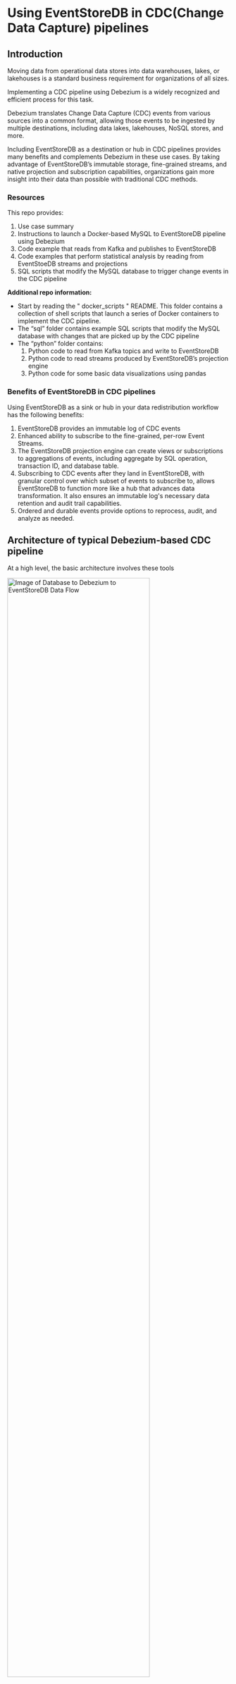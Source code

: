 # Using EventStoreDB in CDC(Change Data Capture) pipelines

## Introduction

Moving data from operational data stores into data warehouses, lakes, or lakehouses is a standard business requirement for organizations of all sizes.

Implementing a CDC pipeline using Debezium is a widely recognized and efficient process for this task.

Debezium translates Change Data Capture (CDC) events from various sources into a common format, allowing those events to be ingested by multiple destinations, including data lakes, lakehouses, NoSQL stores, and more.

Including EventStoreDB as a destination or hub in CDC pipelines provides many benefits and complements Debezium in these use cases.  By taking advantage of EventStoreDB’s immutable storage, fine-grained streams, and native projection and subscription capabilities, organizations gain more insight into their data than possible with traditional CDC methods.  

### Resources

This repo provides:

1. Use case summary
2. Instructions to launch a Docker-based MySQL to EventStoreDB pipeline using Debezium
3. Code example that reads from Kafka and publishes to EventStoreDB
4. Code examples that perform statistical analysis by reading from EventStoeDB streams and projections
5. SQL scripts that modify the MySQL database to trigger change events in the CDC pipeline

**Additional repo information:**

* Start by reading the " docker_scripts " README.  This folder contains a collection of shell scripts that launch a series of Docker containers to implement the CDC pipeline.
* The “sql” folder contains example SQL scripts that modify the MySQL database with changes that are picked up by the CDC pipeline 
* The “python” folder contains:
   1. Python code to read from Kafka topics and write to EventStoreDB
   2. Python code to read streams produced by EventStoreDB’s projection engine
   3. Python code for some basic data visualizations using pandas


### Benefits of EventStoreDB in CDC pipelines

Using EventStoreDB as a sink or hub in your data redistribution workflow has the following benefits:

1. EventStoreDB provides an immutable log of CDC events
2. Enhanced ability to subscribe to the fine-grained, per-row Event Streams.
3. The EventStoreDB projection engine can create views or subscriptions to aggregations of events, including aggregate by SQL operation, transaction ID, and database table.
4. Subscribing to CDC events after they land in EventStoreDB, with granular control over which subset of events to subscribe to, allows EventStoreDB to function more like a hub that advances data transformation.  It also ensures an immutable log's necessary data retention and audit trail capabilities.
5. Ordered and durable events provide options to reprocess, audit, and analyze as needed.


## Architecture of typical Debezium-based CDC pipeline

At a high level, the basic architecture involves these tools

<img src="./resources/excalidraw-animate_slow.svg" alt="Image of Database to Debezium to EventStoreDB Data Flow" style="width: 80%;"/>

A more granular view of the tools, showing required supporting features and products

<img src="./resources/Data_flow_with_supporting_features.svg" alt="CDC pipeline with all the tools " style="width: 80%;"/>


## Lifecycle of a CDC event (MySQL -> EventStoreDB)

Whenever data is modified in the source database by a create (insert), delete, or update statement, one or more CDC events will propagate through the pipeline. This example will use a single-row insert. 

### Step 1. The database server, MySQL or MariaDB, writes the event to its binlog

The binlog is used for database replication.  The binlog is usually enabled by default; when enabled, all changes to the database are logged into the binlog.  The setting **gtid_mode=ON** must be set to get transaction IDs logged into the binlog.  See 03_mysql.sh in the docker_scripts directory in the GitHub repo for a code example that starts a Docker container running MySQL with this setting enabled in the startup script. 

### Step 2. Debezium picks up the data change event from the binlog

In this example, Debezium impersonates the role of another MySQL instance that would act as a replica for backup or scaling reads. The server-id setting is significant for this process. Setting unique server-ids is critical when fanning out multiple replicas with multiple Debezium instances reading the binlog of a single MySQL instance.

### Step 3. Debezium transforms the binlog event into a standard CDC event and posts the event to a Kafka topic

There will be one Kafka topic per table. In the example repository, the code that reads from Kafka only subscribes to three topics/tables.

Typically, once a message has been consumed, the consumer informs Kafka not to resend that message to this consumer group
 ```'enable.auto.commit': 'true'```. Setting this to false can be useful to debug the code that processes messages. 

When you restart your code, you will not have to generate new messages in the pipeline. The code will reread the same messages each time it is restarted. The Python code kafka_consumer_demo.py sets  ```'enable.auto.commit': 'false’```.   Running this code will not delete messages meant to be consumed by kafka_reader_ESDB_writer.py.

### Step 4. Python(or other language) application consumes Kafka messages and writes them to EventStoreDB

With change events being propagated to a Kafka topic per table, the remaining step is to read the Kafka messages and write to EventStoreDB as events appended to a stream.


## Mapping of database tables to Kafka topics

Debezium will create one Kafka topic per table. When a row is changed in a table, a message will be created for the corresponding topic.

<img src="./resources/Database_table_to_kafka_topic.svg" alt="Database Tables mapped to Kafka Topics" style="width: 80%;"/>


## Mapping Kafka topics/messages to EventStoreDB streams

The next step is to get messages from Kafka topics into EventStoreDB streams.

But first, here is a quick review of EventStoreDB functionality.

1. EventStoreDB stores immutable events in an append-only log.
2. When appending an event, the following are specified:
   a. Stream name
   b. Event type
   c. Event data
   d. Event metadata
   
3. External applications can subscribe to a stream or streams.

Considering EventStoreDB’s features, the following are stream design options you may consider when writing CDC messages into EventStoreDB as events.  

## One stream per topic/table

This configuration is relatively straightforward. The code may choose to extract a field from the Kafka payload and use it to set “Event Type,” or it could more or less ingest the unaltered message content.

The immutable audit log functionality of EventStoreDB is preserved, the ordering of events is maintained, and clients can subscribe to changes for a particular table.


<img src="./resources/Kafka-ES-stream-per-topic.svg" style="width: 80%;" alt="image">

## One stream per row

The code example in the provided GitHub repository demonstrates this configuration. The following event features are set by parsing the topic or the message's payload.

### 1. Stream Name is set to TableName-rowid

As a message is consumed from the Kafka topic associated with the table, it is parsed, and the row identifier for the changed row is extracted and used as the second part of the Stream Name for the event. ```TableA-row1```,for example.

### 2. Event Type is set to SQL operation

The message payload is parsed to extract the SQL operation: delete, insert(create), update, or snapshot (initial read), and Event Type is set to that value.

### 3. Correlation ID is set to transaction ID

A single transaction may modify more than one row. If GTID (global transaction IDs) are enabled on the MySQL server, Debezium will pick up that value and include it in the message payload. In the code example, that value is extracted and becomes part of the event’s metadata.

### The diagram illustrates this design

A single transaction may modify more than one row. If GTID (global transaction IDs) are enabled on the MySQL server, Debezium will pick up that value and include it in the message payload. In the code example, that value is extracted and becomes part of the event’s metadata.

<img src="./resources/K-to-ES-stream-per-row.svg" style="width: 80%;" alt="image">

To keep the diagram concise, only one table's row changes are diagrammed. Many streams are created per table, and including each would quickly make a crowded image.

Since the relationship between SQL table events and streams diverges in this configuration, it might be helpful to describe an example.

If a row is created and never modified, a stream in EventStoreDB will have a single event with an Event Type “Create.”

If a row is created, updated once, and then deleted, there will be a stream in EventStoreDB with three events:   
   1. Event Type Create
   2. Event Type Update
   3. Event Type Delete

## Leveraging the EventStoreDB projection engine

EventStoreDB’s built-in projection engine can be extremely useful to enable applications, systems, data scientists, or other data users to subscribe to changes across an aggregation of streams.

Events from one stream may be projected into another stream. For further review, please visit Event Store’s
 [projections](https://developers.eventstore.com/server/v5/projections.html#system-projections) documentation.

Enabling all projections on the EventStoreDB server provides the following functionality.

* Subscribe to changes for all rows in a table
* Subscribe to a stream of all updates, inserts, or deletes across all tables
* View all rows affected by a single transaction

The following is a visualization of EventStoreDB projections as applied to CDC events.

<img src="./resources/Projections.svg" style="width: 80%;" alt="image">

## Summary

This document introduced some functionality EventStoreDB can add to your CDC pipelines. With EventStoreDB’s immutable storage, fine-grained streams, and native projection and subscription capabilities, organizations can derive more insight from their data than possible with traditional CDC methods.  
There is more to this repository if you would like to explore it.

## Additional Learning Options

### Shell scripts to build a Docker-based CDC pipeline

You can build a proof-of-concept (POC) model by running the shell scripts in the docker_scripts folder of the GitHub repository. 

The README.md in that folder explains the “how” and the “why” of each pipeline component. 
There are many Docker instances that utilize a fair amount of resources. It is advised to kill all Docker containers and restart from scratch rather than restart individual containers. 

If you have issues running the instances in your environment, please file an issue.

### SQL scripts to modify a MySQL database to create events for the pipeline

The sql folder has scripts that add rows to the database, update rows, delete rows, and one that performs a mix of deletes and inserts. 

Running these scripts will generate events in the CDC pipeline.

### Python code to process the Kafka messages into EventStoreDB events

The python folder contains code that reads from the Kafka topic and writes to EventStoreDB in a continuous loop. 

Before you run any of the code, please read the README file. The README describes what you should expect to see in EventStoreDB after running the kafka_reader_ESDB_writer.py program and which SQL scripts to run to see additional events. 

The python folder also contains: 
* Code that demonstrates a subscription to a Kafka topic
* Code that reads from streams generated by the EventStoreDB projection engine to calculate statistics and visualizations

If you have trouble running the Python code locally, see Event Store’s “Python From Scratch” repository for advice on setting up your local Event Store Python code environment.

### Example visualizations of statistical analysis

The examples_of_analysis_plots folder contains plots generated by analysis_by_sql_operation.py and analysis_of_rows_per_transaction.py. These plots are included as quick analysis examples that EventStoreDB enables using projections for users who choose not to run the code themselves.

------------------------------
